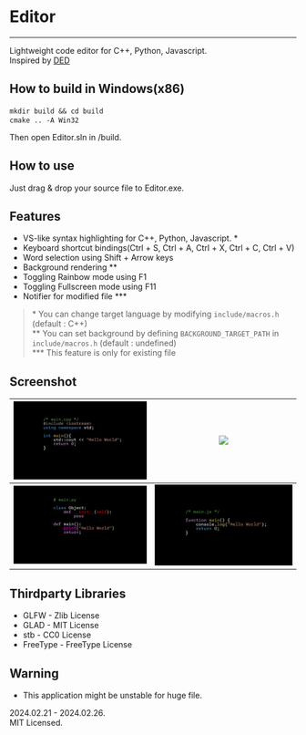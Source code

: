 # Editor
---

Lightweight code editor for C++, Python, Javascript.  
Inspired by [DED](https://github.com/tsoding/ded/tree/master) 

## How to build in Windows(x86)

```
mkdir build && cd build
cmake .. -A Win32
```

Then open Editor.sln in /build.

## How to use

Just drag & drop your source file to Editor.exe.

## Features

- VS-like syntax highlighting for C++, Python, Javascript. *
- Keyboard shortcut bindings(Ctrl + S, Ctrl + A, Ctrl + X, Ctrl + C, Ctrl + V)
- Word selection using Shift + Arrow keys
- Background rendering **
- Toggling Rainbow mode using F1
- Toggling Fullscreen mode using F11
- Notifier for modified file ***

> \* You can change target language by modifying `include/macros.h` (default : C++)  
> \** You can set background by defining `BACKGROUND_TARGET_PATH` in `include/macros.h` (default : undefined)  
> \*** This feature is only for existing file

## Screenshot
| <img src='screenshot/screenshot-cpp.png' width='500'>  | <img src='screenshot/screenshot-cpp-rainbow.gif' width='500'> |
| ------------- | ------------- |
| <img src='screenshot/screenshot-python.png' width='500'>  |<img src='screenshot/screenshot-javascript.png' width='500'>  |

## Thirdparty Libraries

- GLFW - Zlib License
- GLAD - MIT License
- stb - CC0 License
- FreeType - FreeType License


## Warning

- This application might be unstable for huge file.

2024.02.21 - 2024.02.26.  
MIT Licensed.
